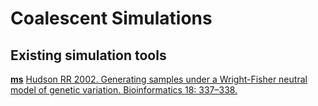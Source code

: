 # Coalescent Simulations

## Existing simulation tools
[**ms**](http://home.uchicago.edu/rhudson1/source/mksamples.html)
[Hudson RR 2002. Generating samples under a Wright-Fisher neutral model of genetic variation. Bioinformatics 18: 337–338.](http://bioinformatics.oxfordjournals.org/content/18/2/337.abstract)





